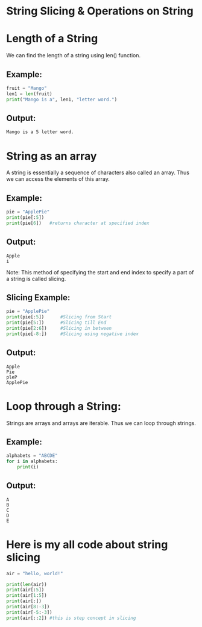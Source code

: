 # String Slicing & Operations on String
# Length of a String
We can find the length of a string using len() function.

## Example:
```python
fruit = "Mango"
len1 = len(fruit)
print("Mango is a", len1, "letter word.")
```
## Output:
`Mango is a 5 letter word.`
# String as an array
A string is essentially a sequence of characters also called an array. Thus we can access the elements of this array. 

## Example:
```python
pie = "ApplePie"
print(pie[:5])
print(pie[6])	#returns character at specified index
```
## Output:
```
Apple
i
```
 

Note: This method of specifying the start and end index to specify a part of a string is called slicing. 
## Slicing Example:
```python
pie = "ApplePie"
print(pie[:5])      #Slicing from Start
print(pie[5:])      #Slicing till End
print(pie[2:6])     #Slicing in between
print(pie[-8:])     #Slicing using negative index
```
## Output:
```
Apple
Pie
pleP
ApplePie
```
# Loop through a String:
Strings are arrays and arrays are iterable. Thus we can loop through strings.
## Example:
```python
alphabets = "ABCDE"
for i in alphabets:
    print(i)
  ```
## Output:
```
A
B
C
D
E
```
# Here is my all code about string slicing

```python
air = "hello, world!"

print(len(air))
print(air[:5])
print(air[1:5])
print(air[:])
print(air[8:-3])
print(air[-5:-3])
print(air[::2]) #this is step concept in slicing
```
